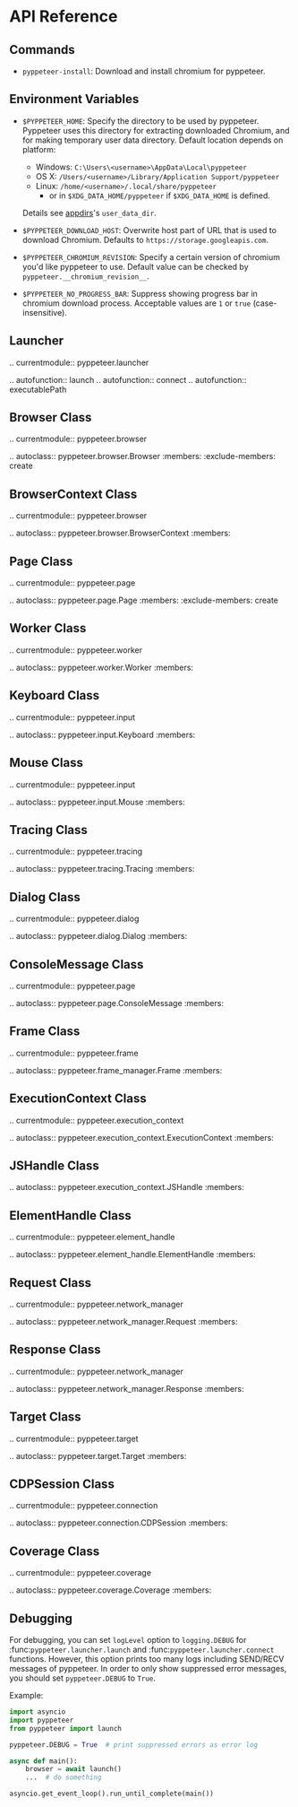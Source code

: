 API Reference
=============

Commands
--------

* ``pyppeteer-install``: Download and install chromium for pyppeteer.

Environment Variables
---------------------

* ``$PYPPETEER_HOME``: Specify the directory to be used by pyppeteer.
  Pyppeteer uses this directory for extracting downloaded Chromium, and for
  making temporary user data directory.
  Default location depends on platform:
  * Windows: `C:\Users\<username>\AppData\Local\pyppeteer`
  * OS X: `/Users/<username>/Library/Application Support/pyppeteer`
  * Linux: `/home/<username>/.local/share/pyppeteer`
    * or in `$XDG_DATA_HOME/pyppeteer` if `$XDG_DATA_HOME` is defined.

  Details see [appdirs](https://pypi.org/project/appdirs/)'s `user_data_dir`.

* ``$PYPPETEER_DOWNLOAD_HOST``: Overwrite host part of URL that is used to
  download Chromium. Defaults to ``https://storage.googleapis.com``.

* ``$PYPPETEER_CHROMIUM_REVISION``: Specify a certain version of chromium you'd
  like pyppeteer to use. Default value can be checked by
  ``pyppeteer.__chromium_revision__``.

* ``$PYPPETEER_NO_PROGRESS_BAR``: Suppress showing progress bar in chromium
  download process. Acceptable values are ``1`` or ``true`` (case-insensitive).


Launcher
--------

.. currentmodule:: pyppeteer.launcher

.. autofunction:: launch
.. autofunction:: connect
.. autofunction:: executablePath

Browser Class
-------------

.. currentmodule:: pyppeteer.browser

.. autoclass:: pyppeteer.browser.Browser
   :members:
   :exclude-members: create

BrowserContext Class
--------------------

.. currentmodule:: pyppeteer.browser

.. autoclass:: pyppeteer.browser.BrowserContext
   :members:

Page Class
----------

.. currentmodule:: pyppeteer.page

.. autoclass:: pyppeteer.page.Page
   :members:
   :exclude-members: create

Worker Class
------------

.. currentmodule:: pyppeteer.worker

.. autoclass:: pyppeteer.worker.Worker
   :members:

Keyboard Class
--------------

.. currentmodule:: pyppeteer.input

.. autoclass:: pyppeteer.input.Keyboard
   :members:

Mouse Class
-----------

.. currentmodule:: pyppeteer.input

.. autoclass:: pyppeteer.input.Mouse
   :members:

Tracing Class
-------------

.. currentmodule:: pyppeteer.tracing

.. autoclass:: pyppeteer.tracing.Tracing
   :members:

Dialog Class
------------

.. currentmodule:: pyppeteer.dialog

.. autoclass:: pyppeteer.dialog.Dialog
   :members:

ConsoleMessage Class
--------------------

.. currentmodule:: pyppeteer.page

.. autoclass:: pyppeteer.page.ConsoleMessage
   :members:

Frame Class
-----------

.. currentmodule:: pyppeteer.frame

.. autoclass:: pyppeteer.frame_manager.Frame
   :members:

ExecutionContext Class
----------------------

.. currentmodule:: pyppeteer.execution_context

.. autoclass:: pyppeteer.execution_context.ExecutionContext
   :members:

JSHandle Class
--------------

.. autoclass:: pyppeteer.execution_context.JSHandle
   :members:

ElementHandle Class
-------------------

.. currentmodule:: pyppeteer.element_handle

.. autoclass:: pyppeteer.element_handle.ElementHandle
   :members:

Request Class
-------------

.. currentmodule:: pyppeteer.network_manager

.. autoclass:: pyppeteer.network_manager.Request
   :members:

Response Class
--------------

.. currentmodule:: pyppeteer.network_manager

.. autoclass:: pyppeteer.network_manager.Response
   :members:

Target Class
------------

.. currentmodule:: pyppeteer.target

.. autoclass:: pyppeteer.target.Target
   :members:

CDPSession Class
----------------

.. currentmodule:: pyppeteer.connection

.. autoclass:: pyppeteer.connection.CDPSession
   :members:

Coverage Class
--------------

.. currentmodule:: pyppeteer.coverage

.. autoclass:: pyppeteer.coverage.Coverage
   :members:

Debugging
---------

For debugging, you can set `logLevel` option to `logging.DEBUG` for
:func:`pyppeteer.launcher.launch` and :func:`pyppeteer.launcher.connect`
functions. However, this option prints too many logs including SEND/RECV
messages of pyppeteer. In order to only show suppressed error messages, you
should set ``pyppeteer.DEBUG`` to ``True``.

Example:

```python
import asyncio
import pyppeteer
from pyppeteer import launch

pyppeteer.DEBUG = True  # print suppressed errors as error log

async def main():
    browser = await launch()
    ...  # do something

asyncio.get_event_loop().run_until_complete(main())
```

